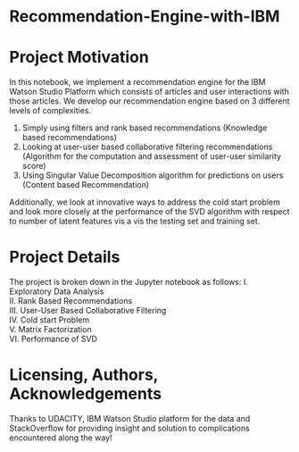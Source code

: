 # Recommendation-Engine-with-IBM

# Project Motivation
In this notebook, we implement a recommendation engine for the IBM Watson Studio Platform which consists of articles and user interactions with those articles. We develop our recommendation engine based on 3 different levels of complexities. 
1. Simply using filters and rank based recommendations (Knowledge based recommendations)<br />
2. Looking at user-user based collaborative filtering recommendations (Algorithm for the computation and assessment of user-user similarity score)<br />
3. Using Singular Value Decomposition algorithm for predictions on users (Content based Recommendation)<br />

Additionally, we look at innovative ways to address the cold start problem and look more closely at the performance of the SVD algorithm with respect to number of latent features vis a vis the testing set and training set.




# Project Details
The project is broken down in the Jupyter notebook as follows:
I. Exploratory Data Analysis <br />
II. Rank Based Recommendations <br />
III. User-User Based Collaborative Filtering <br />
IV. Cold start Problem <br />
V. Matrix Factorization <br />
VI. Performance of SVD <br />


# Licensing, Authors, Acknowledgements
Thanks to UDACITY, IBM Watson Studio platform for the data and StackOverflow for providing insight and solution to complications encountered along the way!

